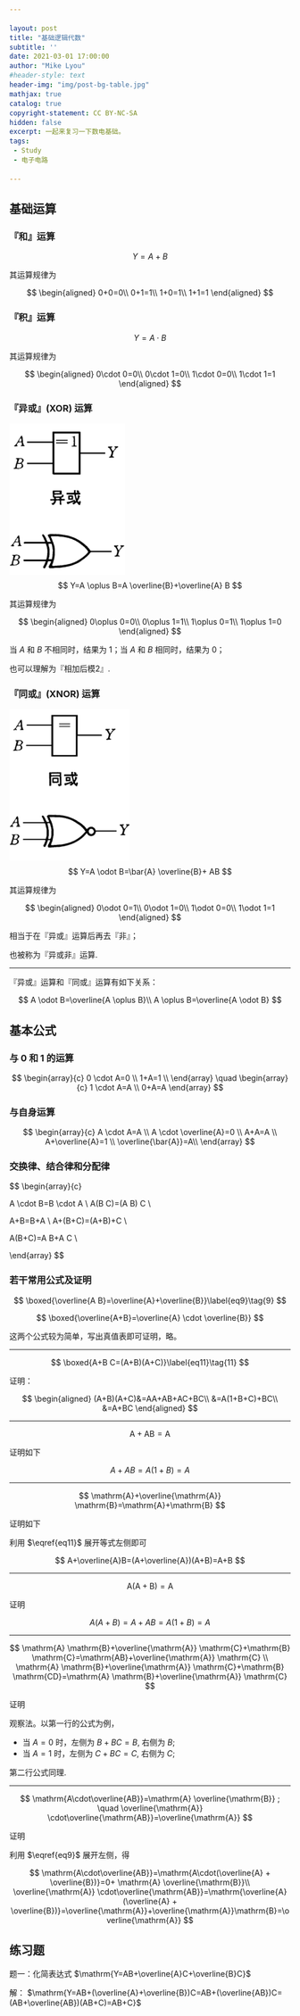 ```yaml
---

layout: post
title: "基础逻辑代数"
subtitle: ''
date: 2021-03-01 17:00:00
author: "Mike Lyou"
#header-style: text
header-img: "img/post-bg-table.jpg"
mathjax: true
catalog: true
copyright-statement: CC BY-NC-SA
hidden: false
excerpt: 一起来复习一下数电基础。
tags:
 - Study
 - 电子电路

---
```


<!-- more -->



## 基础运算

### 『和』运算

$$
Y=A+B
$$

其运算规律为


$$
\begin{aligned} 
0+0=0\\
0+1=1\\
1+0=1\\
1+1=1
\end{aligned}
$$

### 『积』运算

$$
Y=A\cdot B
$$

其运算规律为


$$
\begin{aligned} 
0\cdot 0=0\\
0\cdot 1=0\\
1\cdot 0=0\\
1\cdot 1=1
\end{aligned}
$$

### 『异或』(XOR) 运算

![](https://raw.githubusercontent.com/mikelyou/image-public/master/xor-gate.png)
$$
Y=A \oplus B=A \overline{B}+\overline{A} B
$$

其运算规律为


$$
\begin{aligned} 
0\oplus 0=0\\
0\oplus 1=1\\
1\oplus 0=1\\
1\oplus 1=0
\end{aligned}
$$


当 $A$ 和 $B$ 不相同时，结果为 $1$；当 $A$ 和 $B$ 相同时，结果为 $0$；

也可以理解为『相加后模2』.

### 『同或』(XNOR) 运算

![](https://raw.githubusercontent.com/mikelyou/image-public/master/xnor-gate.png)
$$
Y=A \odot B=\bar{A} \overline{B}+ AB
$$

其运算规律为


$$
\begin{aligned} 
0\odot 0=1\\
0\odot 1=0\\
1\odot 0=0\\
1\odot 1=1
\end{aligned}
$$


相当于在『异或』运算后再去『非』；

也被称为『异或非』运算.

***

『异或』运算和『同或』运算有如下关系：


$$
A \odot B=\overline{A \oplus B}\\
A \oplus B=\overline{A \odot B}
$$

## 基本公式

### 与 0 和 1 的运算

$$
\begin{array}{c}
0 \cdot A=0 \\
1+A=1 \\
\end{array}
\quad
\begin{array}{c}
1 \cdot A=A \\
0+A=A 
\end{array}
$$

### 与自身运算

$$
\begin{array}{c}
A \cdot A=A \\
A \cdot \overline{A}=0 \\
A+A=A \\
A+\overline{A}=1 \\
\overline{\bar{A}}=A\\
\end{array}
$$

### 交换律、结合律和分配律

$$
\begin{array}{c}

A \cdot B=B \cdot A \\
A(B C)=(A B) C \\

A+B=B+A \\
A+(B+C)=(A+B)+C \\

A(B+C)=A B+A C \\

\end{array}
$$



### 若干常用公式及证明

$$
\boxed{\overline{A B}=\overline{A}+\overline{B}}\label{eq9}\tag{9}
$$

$$
\boxed{\overline{A+B}=\overline{A} \cdot \overline{B}}
$$



这两个公式较为简单，写出真值表即可证明，略。

***

$$
\boxed{A+B C=(A+B)(A+C)}\label{eq11}\tag{11}
$$

证明：


$$
\begin{aligned} 
(A+B)(A+C)&=AA+AB+AC+BC\\
&=A(1+B+C)+BC\\
&=A+BC
\end{aligned}
$$

***

$$
\mathrm{A}+\mathrm{AB}=\mathrm{A} 
$$

证明如下


$$
A+AB=A(1+B)=A
$$

***

$$
\mathrm{A}+\overline{\mathrm{A}} \mathrm{B}=\mathrm{A}+\mathrm{B} 
$$

证明如下

利用 $\eqref{eq11}$ 展开等式左侧即可


$$
A+\overline{A}B=(A+\overline{A})(A+B)=A+B
$$


***

$$
\mathrm{A}(\mathrm{A}+\mathrm{B})=\mathrm{A} 
$$

证明


$$
A(A+B)=A+AB=A(1+B)=A
$$

***

$$
\mathrm{A} \mathrm{B}+\overline{\mathrm{A}} \mathrm{C}+\mathrm{B} \mathrm{C}=\mathrm{AB}+\overline{\mathrm{A}} \mathrm{C} \\
\mathrm{A} \mathrm{B}+\overline{\mathrm{A}} \mathrm{C}+\mathrm{B} \mathrm{CD}=\mathrm{A} \mathrm{B}+\overline{\mathrm{A}} \mathrm{C}
$$

证明

观察法。以第一行的公式为例，

- 当 $A=0$ 时，左侧为 $B+BC=B$, 右侧为 $B$;
- 当 $A=1$ 时，左侧为 $C+BC=C$, 右侧为 $C$;

第二行公式同理.

***

$$
\mathrm{A\cdot\overline{AB}}=\mathrm{A} \overline{\mathrm{B}} ; \quad \overline{\mathrm{A}} \cdot\overline{\mathrm{AB}}=\overline{\mathrm{A}}
$$

证明

利用 $\eqref{eq9}$ 展开左侧，得


$$
\mathrm{A\cdot\overline{AB}}=\mathrm{A\cdot(\overline{A} + \overline{B})}=0+
\mathrm{A} \overline{\mathrm{B}}\\
\overline{\mathrm{A}} \cdot\overline{\mathrm{AB}}=\mathrm{\overline{A}(\overline{A} + \overline{B})}=\overline{\mathrm{A}}+\overline{\mathrm{A}}\mathrm{B}=\overline{\mathrm{A}}
$$



## 练习题

题一：化简表达式 $\mathrm{Y=AB+\overline{A}C+\overline{B}C}$

解： $\mathrm{Y=AB+(\overline{A}+\overline{B})C=AB+(\overline{AB})C=(AB+\overline{AB})(AB+C)=AB+C}$